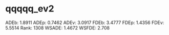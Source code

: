 # qqqqq_ev2

ADEb: 1.8911
ADEp: 0.7462
ADEv: 3.0917
FDEb: 3.4777
FDEp: 1.4356
FDEv: 5.5514
Rank: 1308
WSADE: 1.4672
WSFDE: 2.708